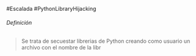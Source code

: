 #Escalada #PythonLibraryHijacking
###### Definición
>Se trata de secuestar librerias de Python creando como usuario un archivo con el nombre de la libr